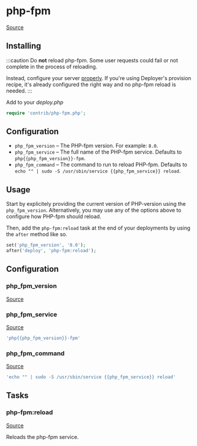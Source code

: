 <!-- DO NOT EDIT THIS FILE! -->
<!-- Instead edit contrib/php-fpm.php -->
<!-- Then run bin/docgen -->

# php-fpm

[Source](/contrib/php-fpm.php)



## Installing

:::caution
Do **not** reload php-fpm. Some user requests could fail or not complete in the
process of reloading.

Instead, configure your server [properly](https://ï.at/avoid-php-fpm-reloading). If you're using Deployer's provision
recipe, it's already configured the right way and no php-fpm reload is needed.
:::

Add to your _deploy.php_

```php
require 'contrib/php-fpm.php';
```

## Configuration

- `php_fpm_version` – The PHP-fpm version. For example: `8.0`.
- `php_fpm_service` – The full name of the PHP-fpm service. Defaults to `php{{php_fpm_version}}-fpm`.
- `php_fpm_command` – The command to run to reload PHP-fpm. Defaults to `echo "" | sudo -S /usr/sbin/service {{php_fpm_service}} reload`.

## Usage

Start by explicitely providing the current version of PHP-version using the `php_fpm_version`.
Alternatively, you may use any of the options above to configure how PHP-fpm should reload.

Then, add the `php-fpm:reload` task at the end of your deployments by using the `after` method like so.

```php
set('php_fpm_version', '8.0');
after('deploy', 'php-fpm:reload');
```



## Configuration
### php_fpm_version
[Source](https://github.com/deployphp/deployer/blob/master/contrib/php-fpm.php#L40)





### php_fpm_service
[Source](https://github.com/deployphp/deployer/blob/master/contrib/php-fpm.php#L49)



```php title="Default value"
'php{{php_fpm_version}}-fpm'
```


### php_fpm_command
[Source](https://github.com/deployphp/deployer/blob/master/contrib/php-fpm.php#L50)



```php title="Default value"
'echo "" | sudo -S /usr/sbin/service {{php_fpm_service}} reload'
```



## Tasks

### php-fpm:reload
[Source](https://github.com/deployphp/deployer/blob/master/contrib/php-fpm.php#L53)

Reloads the php-fpm service.




